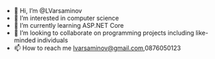 - 👋 Hi, I’m @LVarsaminov
- 👀 I’m interested in computer science
- 🌱 I’m currently learning ASP.NET Core
- 💞️ I’m looking to collaborate on programming projects including like-minded individuals 
- 📫 How to reach me lvarsaminov@gmail.com,0876050123

<!---
LVarsaminov/LVarsaminov is a ✨ special ✨ repository because its `README.md` (this file) appears on your GitHub profile.
You can click the Preview link to take a look at your changes.
--->
